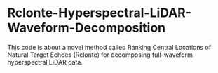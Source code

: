 # Rclonte-Hyperspectral-LiDAR-Waveform-Decomposition
This code is about a novel method called Ranking Central Locations of Natural Target Echoes (Rclonte) for decomposing full-waveform hyperspectral LiDAR data.
